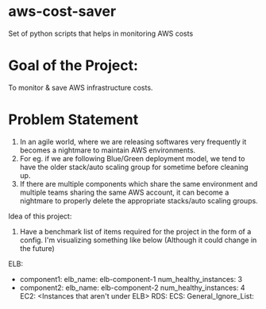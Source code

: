 # aws-cost-saver
Set of python scripts that helps in monitoring AWS costs

# Goal of the Project:
To monitor & save AWS infrastructure costs.

# Problem Statement
1. In an agile world, where we are releasing softwares very frequently it becomes a nightmare to maintain AWS environments.
2. For eg. if we are following Blue/Green deployment model, we tend to have the older stack/auto scaling group for sometime before cleaning up.
3. If there are multiple components which share the same environment and multiple teams sharing the same AWS account, it can become a nightmare to properly delete the appropriate stacks/auto scaling groups.

Idea of this project:
1. Have a benchmark list of items required for the project in the form of a config. I'm visualizing something like below (Although it could change in the future)

ELB:
  - component1:
    elb_name: elb-component-1
    num_healthy_instances: 3
  - component2:
    elb_name: elb-component-2
    num_healthy_instances: 4
EC2: <Instances that aren't under ELB>
RDS:
ECS:
General_Ignore_List:
